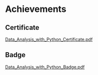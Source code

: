 

# Achievements
## Certificate
[Data_Analysis_with_Python_Certificate.pdf](https://prod-files-secure.s3.us-west-2.amazonaws.com/03e82b26-cccb-4906-bb56-adabcbdc0655/1aa3a050-2338-4a85-85d5-899bad17a31c/Data_Analysis_with_Python_Certificate.pdf?X-Amz-Algorithm=AWS4-HMAC-SHA256&X-Amz-Content-Sha256=UNSIGNED-PAYLOAD&X-Amz-Credential=ASIAZI2LB466URA2EYVJ%2F20250202%2Fus-west-2%2Fs3%2Faws4_request&X-Amz-Date=20250202T181844Z&X-Amz-Expires=3600&X-Amz-Security-Token=IQoJb3JpZ2luX2VjEOr%2F%2F%2F%2F%2F%2F%2F%2F%2F%2FwEaCXVzLXdlc3QtMiJHMEUCIB%2BE3wO2iaKR6W%2BJR3Mta4idmPF6lR3YdUu%2FN2mjZvcmAiEAsGib0K7SVjb%2BM5yalXpLkRbmEaKDFNhA6Z%2FRDBvNzc0qiAQI8%2F%2F%2F%2F%2F%2F%2F%2F%2F%2F%2FARAAGgw2Mzc0MjMxODM4MDUiDNF8eB4cTirT5J%2BeqSrcA%2BfaS%2FTW83q4Rgmd%2Bt0%2FxWapFnw5oiRPLuRk3q6fWe085jFL3%2BFHc6sTZy8VSQ6PDkDDEINtyz1A06WQ7QtYN1AWI%2FxvwoZIZCCNPq7m6gGS30Sy8H7HjOYUXLE4THVjJw3NXdkCG9nk1UHHnZnzEHpluWAqPOnTh%2FgnRXDJxPGjlzaaILK7DJxEeNIisWFyD%2FC7fttfWAKthKgU6GtXYmfdnLa36nHcCuDiOlJMdRBRg%2FkYJ41aVbMoptgg2LhWOcBpUS7bb8O5ncdiSOCnRG6KxSRiW34vPnrM%2BLYtiuTA1Vk3w3%2FIrqhbIG2pc8zQT6IpchQsTiqsgOABerdiSTuqgfFyxrF8PUyUsVnA6UNFFLF2z%2FFpadoqh8ITuQqTeq%2FZEvKc0XEI6nbigjV7w0FROegXXl4hj%2BQk3ApgHSGLmuZJNAZ5nZuHVvT8hTMD5DeXueix0JNqjcmVpk8v1KhT6DzCSI9JYHUQfw03s6X%2BNFOlspsz%2BKPA1VYdouZTf9T7gemMrQ%2FwpZIUbgbUMGo0hVYvJPIQimRn0YiUW%2BBp8%2FUSMqPDDB5U5U2ot5CFCJXunR9x3e2SQcRSAaRcuVFsh6ua1T40kEnOYIr6QJwKf89ugo%2BxV3aG%2BNJKMNDd%2FrwGOqUBxwyUoL7OhPt9Dd6TFpepGSqbuFC%2Fo%2FOBMfTfrZlxKu6IqTfPtj%2FJnsiQjWbTRYMFmjKGZLKkWEefjxI%2BRKuOW5SZksZC730ILgh4EBaqfrcq6V2fFfZ1PVahv4OubGjotFHaD9I5%2BK9Tcf7uOgpx62GD4Ix7taGDXgnJw3zzSZoHQOartFEmlulM07tcXhbAdZlz18dH4RXFDJX23AFXu2T4JoTq&X-Amz-Signature=f6a8d44e3aac56d7153837966204e7a73eb3b408a1fa824d0228af316370bfd2&X-Amz-SignedHeaders=host&x-id=GetObject)
## Badge
[Data_Analysis_with_Python_Badge.pdf](https://prod-files-secure.s3.us-west-2.amazonaws.com/03e82b26-cccb-4906-bb56-adabcbdc0655/4fa9bcf8-b584-40dd-8775-c0bfadf6a6f0/Data_Analysis_with_Python_Badge.pdf?X-Amz-Algorithm=AWS4-HMAC-SHA256&X-Amz-Content-Sha256=UNSIGNED-PAYLOAD&X-Amz-Credential=ASIAZI2LB466URA2EYVJ%2F20250202%2Fus-west-2%2Fs3%2Faws4_request&X-Amz-Date=20250202T181844Z&X-Amz-Expires=3600&X-Amz-Security-Token=IQoJb3JpZ2luX2VjEOr%2F%2F%2F%2F%2F%2F%2F%2F%2F%2FwEaCXVzLXdlc3QtMiJHMEUCIB%2BE3wO2iaKR6W%2BJR3Mta4idmPF6lR3YdUu%2FN2mjZvcmAiEAsGib0K7SVjb%2BM5yalXpLkRbmEaKDFNhA6Z%2FRDBvNzc0qiAQI8%2F%2F%2F%2F%2F%2F%2F%2F%2F%2F%2FARAAGgw2Mzc0MjMxODM4MDUiDNF8eB4cTirT5J%2BeqSrcA%2BfaS%2FTW83q4Rgmd%2Bt0%2FxWapFnw5oiRPLuRk3q6fWe085jFL3%2BFHc6sTZy8VSQ6PDkDDEINtyz1A06WQ7QtYN1AWI%2FxvwoZIZCCNPq7m6gGS30Sy8H7HjOYUXLE4THVjJw3NXdkCG9nk1UHHnZnzEHpluWAqPOnTh%2FgnRXDJxPGjlzaaILK7DJxEeNIisWFyD%2FC7fttfWAKthKgU6GtXYmfdnLa36nHcCuDiOlJMdRBRg%2FkYJ41aVbMoptgg2LhWOcBpUS7bb8O5ncdiSOCnRG6KxSRiW34vPnrM%2BLYtiuTA1Vk3w3%2FIrqhbIG2pc8zQT6IpchQsTiqsgOABerdiSTuqgfFyxrF8PUyUsVnA6UNFFLF2z%2FFpadoqh8ITuQqTeq%2FZEvKc0XEI6nbigjV7w0FROegXXl4hj%2BQk3ApgHSGLmuZJNAZ5nZuHVvT8hTMD5DeXueix0JNqjcmVpk8v1KhT6DzCSI9JYHUQfw03s6X%2BNFOlspsz%2BKPA1VYdouZTf9T7gemMrQ%2FwpZIUbgbUMGo0hVYvJPIQimRn0YiUW%2BBp8%2FUSMqPDDB5U5U2ot5CFCJXunR9x3e2SQcRSAaRcuVFsh6ua1T40kEnOYIr6QJwKf89ugo%2BxV3aG%2BNJKMNDd%2FrwGOqUBxwyUoL7OhPt9Dd6TFpepGSqbuFC%2Fo%2FOBMfTfrZlxKu6IqTfPtj%2FJnsiQjWbTRYMFmjKGZLKkWEefjxI%2BRKuOW5SZksZC730ILgh4EBaqfrcq6V2fFfZ1PVahv4OubGjotFHaD9I5%2BK9Tcf7uOgpx62GD4Ix7taGDXgnJw3zzSZoHQOartFEmlulM07tcXhbAdZlz18dH4RXFDJX23AFXu2T4JoTq&X-Amz-Signature=6047b6fe42f7f33e087bdaf9078b2b3cb129976d7150802dd6b6706113b47665&X-Amz-SignedHeaders=host&x-id=GetObject)
